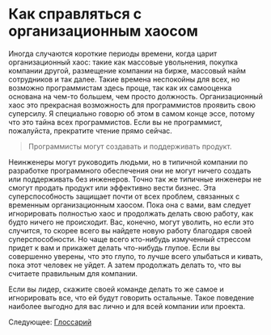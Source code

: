 # Как справляться с организационным хаосом

Иногда случаются короткие периоды времени, когда царит организационный хаос: такие как массовые увольнения, покупка компании другой, размещение компании на бирже, массовый найм сотрудников и так далее. Такие времена неспокойны для всех, но возможно программистам здесь проще, так как их самооценка основана на чем-то большем, чем просто должность. Организационный хаос это прекрасная возможность для программистов проявить свою суперсилу. Я специально говорю об этом в самом конце эссе, потому что это тайна всех программистов. Если вы не программист, пожалуйста, прекратите чтение прямо сейчас.

> Программисты могут создавать и поддерживать продукт.

Неинженеры могут руководить людьми, но в типичной компании по разработке программного обеспечения они не могут ничего создать или поддерживать без инженеров. Точно так же типичные инженеры не смогут продать продукт или эффективно вести бизнес. Эта суперспособность защищает почти от всех проблем, связанных с временным организационным хаосом. Пока она с вами, вам следует игнорировать полностью хаос и продолжать делать свою работу, как будто ничего не происходит. Вас, конечно, могут уволить, но если это случится, то скорее всего вы найдете новую работу благодаря своей суперспособности. Но чаще всего кто-нибудь измученный стрессом придет к вам и прикажет делать что-нибудь глупое. Если вы совершенно уверены, что это глупо, то лучше всего улыбаться и кивать, пока этот человек не уйдет. А затем продолжать делать то, что вы считаете правильным для компании.

Если вы лидер, скажите своей команде делать то же самое и игнорировать все, что ей будут говорить остальные. Такое поведение наиболее выгодно для вас лично и для всей компании или проекта.

Следующее: [Глоссарий](../../GLOSSARY.md)

